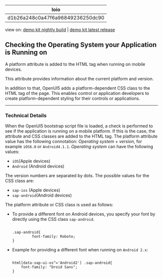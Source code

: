 <!-- loiod1b26a248c0a47f6a96849236250dc90 -->

| loio |
| -----|
| d1b26a248c0a47f6a96849236250dc90 |

<div id="loio">

view on: [demo kit nightly build](https://openui5nightly.hana.ondemand.com/#/topic/d1b26a248c0a47f6a96849236250dc90) | [demo kit latest release](https://openui5.hana.ondemand.com/#/topic/d1b26a248c0a47f6a96849236250dc90)</div>

## Checking the Operating System your Application is Running on

A platform attribute is added to the HTML tag when running on mobile devices.

This attribute provides information about the current platform and version.

In addition to that, OpenUI5 adds a platform-dependent CSS class to the HTML tag of the page. This enables control or application developers to create platform-dependent styling for their controls or applications.

***

### Technical Details

When the OpenUI5 bootstrap script file is loaded, a check is performed to see if the application is running on a mobile platform. If this is the case, the attribute and CSS classes are added to the HTML tag. The platform attribute value has the following connotation: *Operating system + version*, for example `iOS6.0` or `Android4.1.1`. *Operating system* can have the following values:

-   `iOS`\(Apple devices\)
-   `Android` \(Android devices\)

The version numbers are separated by dots. The possible values for the CSS class are:

-   `sap-ios` \(Apple devices\)
-   `sap-android`\(Android devices\)

The platform attribute or CSS class is used as follows:

-   To provide a different font on Android devices, you specify your font by directly using the CSS class `sap-android`.

    ```
    
    .sap-android{
    	     font-family: Roboto;
    }
    ```

-   Example for providing a different font when running on `Android 2.x`:

    ```
    
    html[data-sap-ui-os^='Android2'] .sap-android{
    	font-family: "Droid Sans";
    }
    ```


